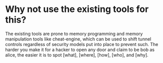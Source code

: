# Why not use the existing tools for this?

The existing tools are prone to memory programming and memory manipulation tools like cheat-engine, which can be used to shift tunnel controls regardless of
 security models put into place to prevent such. The harder you make it for a hacker to open any door and claim to be bob as alice, the easier it is to spot
  [what], [where], [how], [who], and [why].
